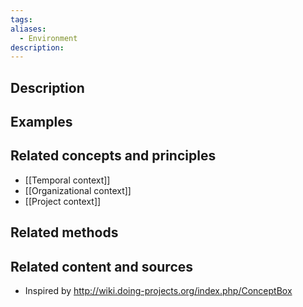```yaml
---
tags: 
aliases:
  - Environment
description:
---
```


## Description


## Examples 


## Related concepts and principles
- [[Temporal context]]
- [[Organizational context]]
- [[Project context]]

## Related methods


## Related content and sources
- Inspired by http://wiki.doing-projects.org/index.php/ConceptBox